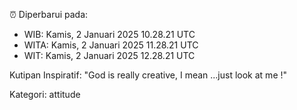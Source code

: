 ⏰ Diperbarui pada:
- WIB: Kamis, 2 Januari 2025 10.28.21 UTC
- WITA: Kamis, 2 Januari 2025 11.28.21 UTC
- WIT: Kamis, 2 Januari 2025 12.28.21 UTC

Kutipan Inspiratif:
"God is really creative, I mean ...just look at me !"


Kategori: attitude

